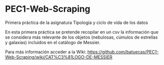 # PEC1-Web-Scraping
Primera práctica de la asignatura Tipología y ciclo de vida de los datos

En esta primera práctica se pretende recopilar en un csv la información que se considera más relevante de los objetos (nebulosas, cúmulos de estrellas y galaxias) incluidos en el catálogo de Messier.

Para más información acceder a la Wiki: https://github.com/batuecas/PEC1-Web-Scraping/wiki/CAT%C3%81LOGO-DE-MESSIER
